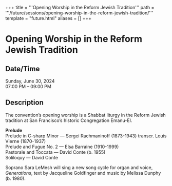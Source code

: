 +++
title = '''Opening Worship in the Reform Jewish Tradition'''
path = '''/future/sessions/opening-worship-in-the-reform-jewish-tradition/'''
template = "future.html"
aliases = []
+++

<h1>Opening Worship in the Reform Jewish Tradition</h1>

<h2>Date/Time</h2>
<p>Sunday, June 30, 2024<br>
07:00 PM – 09:00 PM</p>
<h2>Description</h2>

<div class="ag87-crtemvc-hsbk"><div class="css-vsf5of"><p class="carina-rte-public-DraftStyleDefault-block">The convention’s opening worship is a Shabbat liturgy in the Reform Jewish tradition at San Francisco’s historic Congregation Emanu-El.</p><p class="carina-rte-public-DraftStyleDefault-block"><span style="font-weight: bold;">Prelude</span><br>Prelude in C-sharp Minor — Sergei Rachmaninoff (1873-1943) transcr. Louis Vierne (1870-1937)<br>Prelude and Fugue No. 2 — Elsa Barraine (1910-1999)<br>Pastorale and Toccata — David Conte (b. 1955)<br>Soliloquy — David Conte</p><p class="carina-rte-public-DraftStyleDefault-block">Soprano Sara LeMesh will sing a new song cycle for organ and voice, <span style="font-style: italic;">Generations</span>, text by Jacqueline Goldfinger and music by Melissa Dunphy (b. 1980).</p></div></div>


